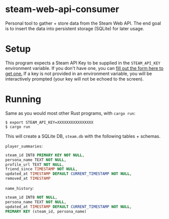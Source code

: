# steam-web-api-consumer
Personal tool to gather + store data from the Steam Web API.
The end goal is to insert the data into persistent storage (SQLite) for later usage.


# Setup
This program expects a Steam API Key to be supplied in the `STEAM_API_KEY` environment variable.
If you don't have one, you can [fill out the form here to get one.](https://steamcommunity.com/dev/apikey)
If a key is not provided in an environment variable, you will be interactively prompted (your key will not be echoed to the screen).

# Running
Same as you would most other Rust programs, with `cargo run`:
```shell
$ export STEAM_API_KEY=XXXXXXXXXXXXXXXX
$ cargo run
```

This will create a SQLite DB, `steam.db` with the following tables + schemas.

`player_summaries`:
```sql
steam_id INT8 PRIMARY KEY NOT NULL,
persona_name TEXT NOT NULL,
profile_url TEXT NOT NULL,
friend_since TIMESTAMP NOT NULL,
updated_at TIMESTAMP DEFAULT CURRENT_TIMESTAMP NOT NULL,
removed_at TIMESTAMP
```

`name_history`:
```sql
steam_id INT8 NOT NULL,
persona_name TEXT NOT NULL,
updated_at TIMESTAMP DEFAULT CURRENT_TIMESTAMP NOT NULL,
PRIMARY KEY (steam_id, persona_name)
```